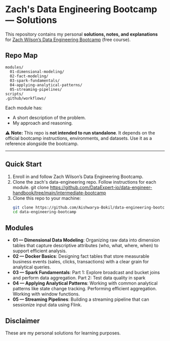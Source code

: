 # Zach's Data Engineering Bootcamp — Solutions

This repository contains my personal **solutions, notes, and explanations** for [Zach Wilson’s Data Engineering Bootcamp](https://learn.dataexpert.io/program/free-community-boot-camp/details) (free course). 

## Repo Map
```
modules/
  01-dimensional-modeling/
  02-fact-modeling/
  03-spark-fundamentals/
  04-applying-analytical-patterns/
  05-streaming-pipelines/
scripts/
.github/workflows/
``` 

Each module has:
- A short description of the problem.  
- My approach and reasoning.  

⚠️ **Note:** This repo is **not intended to run standalone**. It depends on the official bootcamp instructions, environments, and datasets. Use it as a reference alongside the bootcamp.

---

## Quick Start

1. Enroll in and follow Zach Wilson’s Data Engineering Bootcamp.
2. Clone the zach's data-engineering repo. Follow instructions for each module.
   git clone https://github.com/DataExpert-io/data-engineer-handbook/tree/main/intermediate-bootcamp
3. Clone this repo to your machine:
   ```bash
   git clone https://github.com/Aishwarya-Bokil/data-engineering-bootcamp.git
   cd data-engineering-bootcamp


## Modules
- **01 — Dimensional Data Modeling**: Organizing raw data into dimension tables that capture descriptive attributes (who, what, where, when) to support efficient analysis. 
- **02 — Docker Basics**: Designing fact tables that store measurable business events (sales, clicks, transactions) with a clear grain for analytical queries.
- **03 — Spark Fundamentals**: Part 1: Explore broadcast and bucket joins and perform data aggregation. Part 2: Test data quality in spark
- **04 — Applying Analytical Patterns**: Working with common analytical patterns like state change tracking. Performing efficient aggregation. Working with window functions.
- **05 — Streaming Pipelines**: Building a streaming pipeline that can sessionize input data using Flink.

## Disclaimer
These are my personal solutions for learning purposes.
